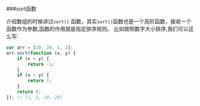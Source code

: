 ###sort函数

介绍数组的时候讲过`sort()` 函数，其实`sort()`函数也是一个高阶函数，接收一个函数作为参数,函数的作用就是指定排序规则。
比如按照数字大小排序,我们可以这么写:
```js
var arr = [10, 20, 1, 2];
arr.sort(function (x, y) {
    if (x < y) {
        return -1;
    }
    if (x > y) {
        return 1;
    }
    return 0;
}); // [1, 2, 10, 20]
```